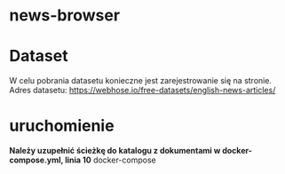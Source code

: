 # news-browser

# Dataset
W celu pobrania datasetu konieczne jest zarejestrowanie się na stronie.
Adres datasetu: https://webhose.io/free-datasets/english-news-articles/

# uruchomienie
**Należy uzupełnić ścieżkę do katalogu z dokumentami w docker-compose.yml, linia 10**
docker-compose 
